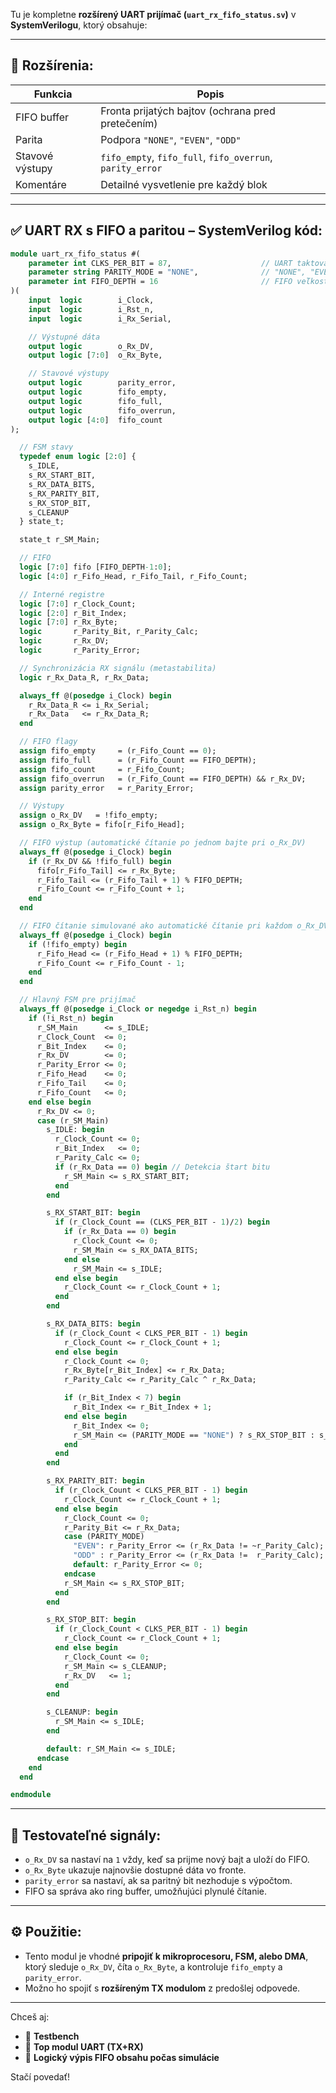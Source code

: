 Tu je kompletne **rozšírený UART prijímač (`uart_rx_fifo_status.sv`)** v **SystemVerilogu**, ktorý obsahuje:

---

## 🧩 **Rozšírenia:**

| Funkcia         | Popis                                                     |
| --------------- | --------------------------------------------------------- |
| FIFO buffer     | Fronta prijatých bajtov (ochrana pred pretečením)         |
| Parita          | Podpora `"NONE"`, `"EVEN"`, `"ODD"`                       |
| Stavové výstupy | `fifo_empty`, `fifo_full`, `fifo_overrun`, `parity_error` |
| Komentáre       | Detailné vysvetlenie pre každý blok                       |

---

## ✅ **UART RX s FIFO a paritou – SystemVerilog kód**:

```systemverilog
module uart_rx_fifo_status #(
    parameter int CLKS_PER_BIT = 87,                    // UART taktovanie
    parameter string PARITY_MODE = "NONE",              // "NONE", "EVEN", "ODD"
    parameter int FIFO_DEPTH = 16                       // FIFO veľkosť
)(
    input  logic        i_Clock,
    input  logic        i_Rst_n,
    input  logic        i_Rx_Serial,

    // Výstupné dáta
    output logic        o_Rx_DV,
    output logic [7:0]  o_Rx_Byte,

    // Stavové výstupy
    output logic        parity_error,
    output logic        fifo_empty,
    output logic        fifo_full,
    output logic        fifo_overrun,
    output logic [4:0]  fifo_count
);

  // FSM stavy
  typedef enum logic [2:0] {
    s_IDLE,
    s_RX_START_BIT,
    s_RX_DATA_BITS,
    s_RX_PARITY_BIT,
    s_RX_STOP_BIT,
    s_CLEANUP
  } state_t;

  state_t r_SM_Main;

  // FIFO
  logic [7:0] fifo [FIFO_DEPTH-1:0];
  logic [4:0] r_Fifo_Head, r_Fifo_Tail, r_Fifo_Count;

  // Interné registre
  logic [7:0] r_Clock_Count;
  logic [2:0] r_Bit_Index;
  logic [7:0] r_Rx_Byte;
  logic       r_Parity_Bit, r_Parity_Calc;
  logic       r_Rx_DV;
  logic       r_Parity_Error;

  // Synchronizácia RX signálu (metastabilita)
  logic r_Rx_Data_R, r_Rx_Data;

  always_ff @(posedge i_Clock) begin
    r_Rx_Data_R <= i_Rx_Serial;
    r_Rx_Data   <= r_Rx_Data_R;
  end

  // FIFO flagy
  assign fifo_empty     = (r_Fifo_Count == 0);
  assign fifo_full      = (r_Fifo_Count == FIFO_DEPTH);
  assign fifo_count     = r_Fifo_Count;
  assign fifo_overrun   = (r_Fifo_Count == FIFO_DEPTH) && r_Rx_DV;
  assign parity_error   = r_Parity_Error;

  // Výstupy
  assign o_Rx_DV   = !fifo_empty;
  assign o_Rx_Byte = fifo[r_Fifo_Head];

  // FIFO výstup (automatické čítanie po jednom bajte pri o_Rx_DV)
  always_ff @(posedge i_Clock) begin
    if (r_Rx_DV && !fifo_full) begin
      fifo[r_Fifo_Tail] <= r_Rx_Byte;
      r_Fifo_Tail <= (r_Fifo_Tail + 1) % FIFO_DEPTH;
      r_Fifo_Count <= r_Fifo_Count + 1;
    end
  end

  // FIFO čítanie simulované ako automatické čítanie pri každom o_Rx_DV
  always_ff @(posedge i_Clock) begin
    if (!fifo_empty) begin
      r_Fifo_Head <= (r_Fifo_Head + 1) % FIFO_DEPTH;
      r_Fifo_Count <= r_Fifo_Count - 1;
    end
  end

  // Hlavný FSM pre prijímač
  always_ff @(posedge i_Clock or negedge i_Rst_n) begin
    if (!i_Rst_n) begin
      r_SM_Main      <= s_IDLE;
      r_Clock_Count  <= 0;
      r_Bit_Index    <= 0;
      r_Rx_DV        <= 0;
      r_Parity_Error <= 0;
      r_Fifo_Head    <= 0;
      r_Fifo_Tail    <= 0;
      r_Fifo_Count   <= 0;
    end else begin
      r_Rx_DV <= 0;
      case (r_SM_Main)
        s_IDLE: begin
          r_Clock_Count <= 0;
          r_Bit_Index   <= 0;
          r_Parity_Calc <= 0;
          if (r_Rx_Data == 0) begin // Detekcia štart bitu
            r_SM_Main <= s_RX_START_BIT;
          end
        end

        s_RX_START_BIT: begin
          if (r_Clock_Count == (CLKS_PER_BIT - 1)/2) begin
            if (r_Rx_Data == 0) begin
              r_Clock_Count <= 0;
              r_SM_Main <= s_RX_DATA_BITS;
            end else
              r_SM_Main <= s_IDLE;
          end else begin
            r_Clock_Count <= r_Clock_Count + 1;
          end
        end

        s_RX_DATA_BITS: begin
          if (r_Clock_Count < CLKS_PER_BIT - 1) begin
            r_Clock_Count <= r_Clock_Count + 1;
          end else begin
            r_Clock_Count <= 0;
            r_Rx_Byte[r_Bit_Index] <= r_Rx_Data;
            r_Parity_Calc <= r_Parity_Calc ^ r_Rx_Data;

            if (r_Bit_Index < 7) begin
              r_Bit_Index <= r_Bit_Index + 1;
            end else begin
              r_Bit_Index <= 0;
              r_SM_Main <= (PARITY_MODE == "NONE") ? s_RX_STOP_BIT : s_RX_PARITY_BIT;
            end
          end
        end

        s_RX_PARITY_BIT: begin
          if (r_Clock_Count < CLKS_PER_BIT - 1) begin
            r_Clock_Count <= r_Clock_Count + 1;
          end else begin
            r_Clock_Count <= 0;
            r_Parity_Bit <= r_Rx_Data;
            case (PARITY_MODE)
              "EVEN": r_Parity_Error <= (r_Rx_Data != ~r_Parity_Calc);
              "ODD" : r_Parity_Error <= (r_Rx_Data !=  r_Parity_Calc);
              default: r_Parity_Error <= 0;
            endcase
            r_SM_Main <= s_RX_STOP_BIT;
          end
        end

        s_RX_STOP_BIT: begin
          if (r_Clock_Count < CLKS_PER_BIT - 1) begin
            r_Clock_Count <= r_Clock_Count + 1;
          end else begin
            r_Clock_Count <= 0;
            r_SM_Main <= s_CLEANUP;
            r_Rx_DV   <= 1;
          end
        end

        s_CLEANUP: begin
          r_SM_Main <= s_IDLE;
        end

        default: r_SM_Main <= s_IDLE;
      endcase
    end
  end

endmodule
```

---

## 🧪 Testovateľné signály:

* `o_Rx_DV` sa nastaví na `1` vždy, keď sa prijme nový bajt a uloží do FIFO.
* `o_Rx_Byte` ukazuje najnovšie dostupné dáta vo fronte.
* `parity_error` sa nastaví, ak sa paritný bit nezhoduje s výpočtom.
* FIFO sa správa ako ring buffer, umožňujúci plynulé čítanie.

---

## ⚙️ Použitie:

* Tento modul je vhodné **pripojiť k mikroprocesoru, FSM, alebo DMA**, ktorý sleduje `o_Rx_DV`, číta `o_Rx_Byte`, a kontroluje `fifo_empty` a `parity_error`.
* Možno ho spojiť s **rozšíreným TX modulom** z predošlej odpovede.

---

Chceš aj:

* 🧪 **Testbench**
* 🔁 **Top modul UART (TX+RX)**
* 📜 **Logický výpis FIFO obsahu počas simulácie**

Stačí povedať!
